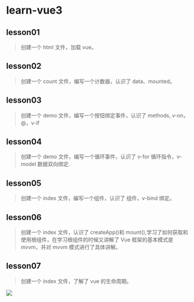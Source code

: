 # learn-vue3

## lesson01

> 创建一个 html 文件，加载 vue。

## lesson02

> 创建一个 count 文件，编写一个计数器，认识了 data、mounted。

## lesson03

> 创建一个 demo 文件，编写一个按钮绑定事件，认识了 methods, v-on，@，v-if

## lesson04

> 创建一个 demo 文件，编写一个循环事件，认识了 v-for 循环指令，v-model 数据双向绑定.

## lesson05

> 创建一个 index 文件，编写一个组件，认识了 组件，v-bind 绑定。

## lesson06

> 创建一个 index 文件，认识了 createApp()和 mount(),学习了如何获取和使用根组件，在学习根组件的时候又讲解了 Vue 框架的基本模式是 mvvm，并对 mvvm 模式进行了具体讲解。

## lesson07

> 创建一个 index 文件，了解了 vue 的生命周期。

![](https://newimg.jspang.com/Vuelifecycle.png)
